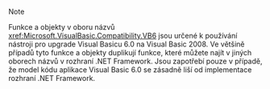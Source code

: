 > [!NOTE]
>  Funkce a objekty v oboru názvů <xref:Microsoft.VisualBasic.Compatibility.VB6> jsou určené k používání nástroji pro upgrade Visual Basicu 6.0 na Visual Basic 2008. Ve většině případů tyto funkce a objekty duplikují funkce, které můžete najít v jiných oborech názvů v rozhraní .NET Framework. Jsou zapotřebí pouze v případě, že model kódu aplikace Visual Basic 6.0 se zásadně liší od implementace rozhraní .NET Framework.